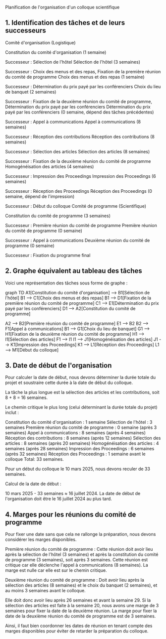 Planification de l'organisation d'un colloque scientifique
## 1. Identification des tâches et de leurs successeurs
Comité d'organisation (Logistique)

Constitution du comité d'organisation (1 semaine)

Successeur : Sélection de l'hôtel
Sélection de l'hôtel (3 semaines)

Successeur : Choix des menus et des repas, Fixation de la première réunion du comité de programme
Choix des menus et des repas (1 semaine)

Successeur : Détermination du prix payé par les conférenciers
Choix du lieu de banquet (2 semaines)

Successeur : Fixation de la deuxième réunion du comité de programme, Détermination du prix payé par les conférenciers
Détermination du prix payé par les conférenciers (0 semaine, dépend des tâches précédentes)

Successeur : Appel à communications
Appel à communications (8 semaines)

Successeur : Réception des contributions
Réception des contributions (8 semaines)

Successeur : Sélection des articles
Sélection des articles (8 semaines)

Successeur : Fixation de la deuxième réunion du comité de programme
Homogénéisation des articles (4 semaines)

Successeur : Impression des Proceedings
Impression des Proceedings (6 semaines)

Successeur : Réception des Proceedings
Réception des Proceedings (0 semaine, dépend de l'impression)

Successeur : Début du colloque
Comité de programme (Scientifique)

Constitution du comité de programme (3 semaines)

Successeur : Première réunion du comité de programme
Première réunion du comité de programme (0 semaine)

Successeur : Appel à communications
Deuxième réunion du comité de programme (0 semaine)

Successeur : Fixation du programme final


## 2. Graphe équivalent au tableau des tâches
Voici une représentation des tâches sous forme de graphe :

graph TD
  A1[Constitution du comité d'organisation] --> B1[Sélection de l'hôtel]
  B1 --> C1[Choix des menus et des repas]
  B1 --> D1[Fixation de la première réunion du comité de programme]
  C1 --> E1[Détermination du prix payé par les conférenciers]
  D1 --> A2[Constitution du comité de programme]

  A2 --> B2[Première réunion du comité de programme]
  E1 --> B2
  B2 --> F1[Appel à communications]
  B1 --> G1[Choix du lieu de banquet]
  G1 --> H1[Fixation de la deuxième réunion du comité de programme]
  H1 --> I1[Sélection des articles]
  F1 --> I1
  I1 --> J1[Homogénéisation des articles]
  J1 --> K1[Impression des Proceedings]
  K1 --> L1[Réception des Proceedings]
  L1 --> M1[Début du colloque]



## 3. Date de début de l'organisation
Pour calculer la date de début, nous devons déterminer la durée totale du projet et soustraire cette durée à la date de début du colloque.

La tâche la plus longue est la sélection des articles et les contributions, soit 8 + 8 = 16 semaines.

Le chemin critique le plus long (celui déterminant la durée totale du projet) inclut :

Constitution du comité d'organisation : 1 semaine
Sélection de l'hôtel : 3 semaines
Première réunion du comité de programme : 0 semaine (après 3 semaines)
Appel à communications : 8 semaines (après 4 semaines)
Réception des contributions : 8 semaines (après 12 semaines)
Sélection des articles : 8 semaines (après 20 semaines)
Homogénéisation des articles : 4 semaines (après 28 semaines)
Impression des Proceedings : 6 semaines (après 32 semaines)
Réception des Proceedings : 1 semaine avant le colloque
Total: 33 semaines.

Pour un début du colloque le 10 mars 2025, nous devons reculer de 33 semaines.

Calcul de la date de début :

10 mars 2025 - 33 semaines ≈ 16 juillet 2024.
La date de début de l'organisation doit être le 16 juillet 2024 au plus tard.




## 4. Marges pour les réunions du comité de programme
Pour fixer une date sans que cela ne rallonge la préparation, nous devons considérer les marges disponibles.

Première réunion du comité de programme : Cette réunion doit avoir lieu après la sélection de l'hôtel (3 semaines) et après la constitution du comité de programme (3 semaines), soit après 3 semaines. Cette réunion est critique car elle déclenche l'appel à communications (8 semaines). La marge est nulle car elle est sur le chemin critique.

Deuxième réunion du comité de programme : Doit avoir lieu après la sélection des articles (8 semaines) et le choix du banquet (2 semaines), et au moins 3 semaines avant le colloque.

Elle doit donc avoir lieu après 26 semaines et avant la semaine 29.
Si la sélection des articles est faite à la semaine 20, nous avons une marge de 3 semaines pour fixer la date de la deuxième réunion.
La marge pour fixer la date de la deuxième réunion du comité de programme est de 3 semaines.

Ainsi, il faut bien coordonner les dates de réunion en tenant compte des marges disponibles pour éviter de retarder la préparation du colloque.
